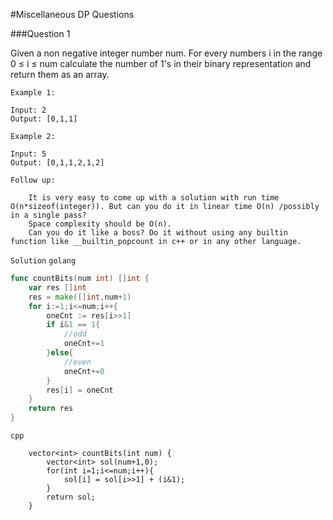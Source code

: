 #Miscellaneous DP Questions

###Question 1

Given a non negative integer number num. For every numbers i in the range 0 ≤ i ≤ num calculate the number of 1's in their binary representation and return them as an array.
```text
Example 1:

Input: 2
Output: [0,1,1]

Example 2:

Input: 5
Output: [0,1,1,2,1,2]

Follow up:

    It is very easy to come up with a solution with run time O(n*sizeof(integer)). But can you do it in linear time O(n) /possibly in a single pass?
    Space complexity should be O(n).
    Can you do it like a boss? Do it without using any builtin function like __builtin_popcount in c++ or in any other language.
```

`Solution`
`golang`

```go
func countBits(num int) []int {
    var res []int
    res = make([]int,num+1)
    for i:=1;i<=num;i++{
        oneCnt := res[i>>1]
        if i&1 == 1{
            //odd
            oneCnt+=1
        }else{
            //even
            oneCnt+=0
        }
        res[i] = oneCnt
    }
    return res
}
```

`cpp`

```
    vector<int> countBits(int num) {
        vector<int> sol(num+1,0);
        for(int i=1;i<=num;i++){
            sol[i] = sol[i>>1] + (i&1);
        }
        return sol;
    }

```
